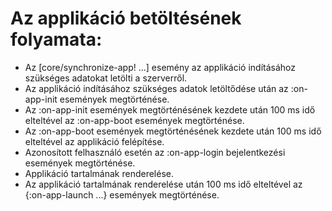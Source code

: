 
# Az applikáció betöltésének folyamata:

- Az [core/synchronize-app! ...] esemény az applikáció indításához szükséges
  adatokat letölti a szerverről.
- Az applikáció indításához szükséges adatok letöltődése után az :on-app-init
  események megtörténése.
- Az :on-app-init események megtörténésének kezdete után 100 ms idő elteltével
  az :on-app-boot események megtörténése.
- Az :on-app-boot események megtörténésének kezdete után 100 ms idő elteltével
  az applikáció felépítése.
- Azonosított felhasználó esetén az :on-app-login bejelentkezési események
  megtörténése.
- Applikáció tartalmának renderelése.
- Az applikáció tartalmának renderelése után 100 ms idő elteltével
  az {:on-app-launch ...} események megtörténése.
